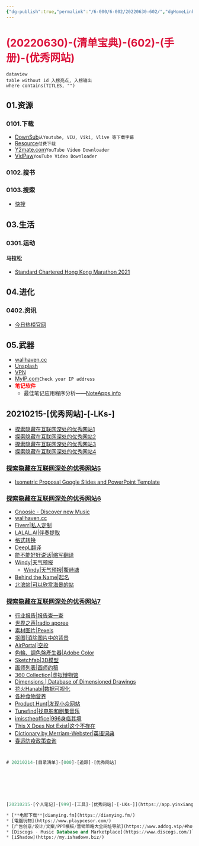 ```yaml
---
{"dg-publish":true,"permalink":"/6-000/6-002/20220630-602/","dgHomeLink":true,"dgPassFrontmatter":false}
---
```



# <font color=#DC143C>(20220630)-(清单宝典)-(602)-(手册)-(优秀网站)</font>

```
dataview
table without id 入榜亮点, 入榜输出
where contains(TITLES, "")
```

## 01.资源
### 0101.下载
+ [DownSub](https://downsub.com/)`从Youtube, VIU, Viki, Vlive 等下载字幕`
+ [Resource](https://resource.yudouyudou.com/)`付费下载`
+ [Y2mate.com](https://www.y2mate.com/en5/download-youtube)`YouTube Video Downloader`
+ [VidPaw](https://www.vidpaw.com/download/dmDbesougG0/)`YouTube Video Downloader`

### 0102.搜书

### 0103.搜索
+ [快搜](https://search.chongbuluo.com/)

## 03.生活
### 0301.运动
#### 马拉松
+ [Standard Chartered Hong Kong Marathon 2021](https://www.hkmarathon.com/)

## 04.进化
### 0402.资讯
+ [今日热榜官网](https://tophub.today/)

## 05.武器
+ [wallhaven.cc](https://wallhaven.cc/)
+ [Unsplash](https://unsplash.com/)
+ [VPN](https://121.12.162.150:8065/por/login_psw.csp?rnd=0.08287628855903839#https%3A%2F%2F121.12.162.150%3A8065%2F)
+ [MyIP.com](https://www.myip.com/)`Check your IP address`
+ <strong><font color=#FF0000>笔记软件</font></strong>
    + 最佳笔记应用程序分析——[NoteApps.info](https://www.noteapps.info/)

## 20210215-[优秀网站]-[-LKs-]
* [探索隐藏在互联网深处的优秀网站1](https://www.bilibili.com/video/av3743771/)
* [探索隐藏在互联网深处的优秀网站2](https://www.bilibili.com/video/av9856372/)
* [探索隐藏在互联网深处的优秀网站3](https://www.bilibili.com/video/av27234784/)
* [探索隐藏在互联网深处的优秀网站4](https://www.bilibili.com/video/BV1M4411m7Mz)

### [探索隐藏在互联网深处的优秀网站5](https://www.bilibili.com/video/BV1a741137NS)
* [Isometric Proposal Google Slides and PowerPoint Template](https://slidesgo.com/theme/isometric-proposal)

### [探索隐藏在互联网深处的优秀网站6](https://www.bilibili.com/video/BV1wv411y7L6)
* [Gnoosic - Discover new Music](https://www.gnoosic.com/)
* [wallhaven.cc](https://wallhaven.cc/)
* [Fiverr|私人定制](https://www.fiverr.com/)
* [LALAL.AI|伴奏提取](https://www.lalal.ai/)
* [格式转换](https://www.alltoall.net/)
* [DeepL翻译](https://www.deepl.com/translator)
* [能不能好好说话|缩写翻译](https://lab.magiconch.com/nbnhhsh/)
* [Windy|天气预报](https://www.windy.com/?37.511,126.974,5)
    * [Windy|天气预报|鳌峙塘](https://www.windy.com/23.093/113.824?23.098,113.840,14)
* [Behind the Name|起名](https://www.behindthename.com/)
* [北滨站|可以欣赏海景的站](https://seaside-station.com/station/kitahama/)

### [探索隐藏在互联网深处的优秀网站7](https://www.bilibili.com/video/BV1bU4y1x7A1)
* [行业报告|报告查一查](http://report.seedsufe.com/#/report)
* [世界之声|radio aporee](https://aporee.org/maps/)
* [素材图片|Pexels](https://www.pexels.com/zh-cn/)
* [抠图|消除图片中的背景](https://www.remove.bg/zh)
* [AirPortal|空投](https://airportal.cn/)
* [色輪、調色盤產生器|Adobe Color](https://color.adobe.com/zh/create/color-wheel)
* [Sketchfab|3D模型](https://sketchfab.com/)
* [画师列表|画师约稿](https://www.mihuashi.com/artists)
* [360 Collection|虚拟博物馆](https://virtual.mauritshuis.nl/index.html?lang=en&startscene=21)
* [Dimensions | Database of Dimensioned Drawings](https://www.dimensions.com/)
* [花火Hanabi|数据可视化](https://hanabi.data-viz.cn/index?lang=zh-CN)
* [各种食物营养](https://www.fatsecret.cn/%E7%83%AD%E9%87%8F%E8%90%A5%E5%85%BB/)
* [Product Hunt|发现小众网站](https://www.producthunt.com/)
* [Tunefind|找电影和剧集音乐](https://www.tunefind.com/show/wandavision/season-1/104468)
* [imisstheoffice|996身临其境](https://imisstheoffice.eu/)
* [This X Does Not Exist|这个不存在](https://thisxdoesnotexist.com/)
* [Dictionary by Merriam-Webster|英语词典](https://www.merriam-webster.com/)
* [春运防疫政策查询](https://i.snssdk.com/feoffline/ugc_activities/html/epidemic-prevention-sftr/index.html?style_id=30044)







```SQL


# 20210214-[目录清单]-[000]-[追踪]-[优秀网站]







[20210215-[个人笔记]-[999]-[工具]-[优秀网站]-[-LKs-]](https://app.yinxiang.com/fx/656eaa15-57af-4fdf-b9af-494c87a5895c)

* [**电影下载**|dianying.fm](https://dianying.fm/)
* [電腦玩物](https://www.playpcesor.com/)
* [广告创意/设计/文案/PPT模板/营销策略大全网址导航](https://www.addog.vip/#hot0)
* [Discogs - Music Database and Marketplace](https://www.discogs.com/)`专辑信息搜索`
* [iShadow](https://my.ishadowx.biz/)
```






